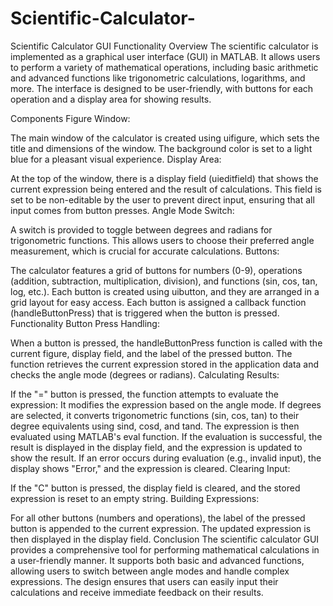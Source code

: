 # Scientific-Calculator-
Scientific Calculator GUI Functionality
Overview
The scientific calculator is implemented as a graphical user interface (GUI) in MATLAB. It allows users to perform a variety of mathematical operations, including basic arithmetic and advanced functions like trigonometric calculations, logarithms, and more. The interface is designed to be user-friendly, with buttons for each operation and a display area for showing results.

Components
Figure Window:

The main window of the calculator is created using uifigure, which sets the title and dimensions of the window. The background color is set to a light blue for a pleasant visual experience.
Display Area:

At the top of the window, there is a display field (uieditfield) that shows the current expression being entered and the result of calculations. This field is set to be non-editable by the user to prevent direct input, ensuring that all input comes from button presses.
Angle Mode Switch:

A switch is provided to toggle between degrees and radians for trigonometric functions. This allows users to choose their preferred angle measurement, which is crucial for accurate calculations.
Buttons:

The calculator features a grid of buttons for numbers (0-9), operations (addition, subtraction, multiplication, division), and functions (sin, cos, tan, log, etc.). Each button is created using uibutton, and they are arranged in a grid layout for easy access.
Each button is assigned a callback function (handleButtonPress) that is triggered when the button is pressed.
Functionality
Button Press Handling:

When a button is pressed, the handleButtonPress function is called with the current figure, display field, and the label of the pressed button.
The function retrieves the current expression stored in the application data and checks the angle mode (degrees or radians).
Calculating Results:

If the "=" button is pressed, the function attempts to evaluate the expression:
It modifies the expression based on the angle mode. If degrees are selected, it converts trigonometric functions (sin, cos, tan) to their degree equivalents using sind, cosd, and tand.
The expression is then evaluated using MATLAB's eval function.
If the evaluation is successful, the result is displayed in the display field, and the expression is updated to show the result.
If an error occurs during evaluation (e.g., invalid input), the display shows "Error," and the expression is cleared.
Clearing Input:

If the "C" button is pressed, the display field is cleared, and the stored expression is reset to an empty string.
Building Expressions:

For all other buttons (numbers and operations), the label of the pressed button is appended to the current expression. The updated expression is then displayed in the display field.
Conclusion
The scientific calculator GUI provides a comprehensive tool for performing mathematical calculations in a user-friendly manner. It supports both basic and advanced functions, allowing users to switch between angle modes and handle complex expressions. The design ensures that users can easily input their calculations and receive immediate feedback on their results.
